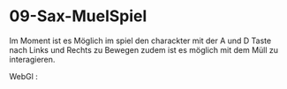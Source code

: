 # 09-Sax-MuelSpiel
Im Moment ist es Möglich im spiel den charackter mit der A und D Taste nach Links und Rechts zu Bewegen zudem ist es möglich mit dem Müll zu interagieren.

WebGl :
